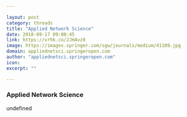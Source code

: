 ```yaml
---

layout: post
category: threads
title: "Applied Network Science"
date: 2018-09-17 09:00:45
link: https://vrhk.co/2JHAvz0
image: https://images.springer.com/sgw/journals/medium/41109.jpg
domain: appliednetsci.springeropen.com
author: "appliednetsci.springeropen.com"
icon: 
excerpt: ""

---
```


### Applied Network Science

undefined